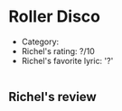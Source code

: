 # Roller Disco

 * Category: 
 * Richel's rating: ?/10
 * Richel's  favorite lyric: '?'

```
```

## Richel's review
